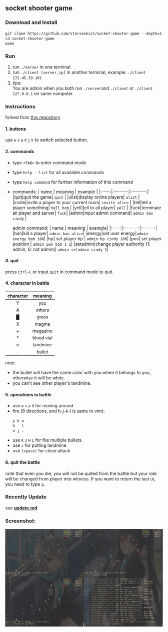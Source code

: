 ## socket shooter game

### Download and Install 
  ```shell
  git clone https://github.com/starseekist/socket-shooter-game --depth=1
  cd socket-shooter-game
  make
  ```

### Run  

  1. run `./server` in one terminal
  2. run `./client [server_ip]` in another terminal, example: `./client 172.45.33.101`
  3. tips:  
     You are admin when you both run `./server`and `./client` or `./client 127.0.0.1` on same computer

### Instructions  
  forked from [this repository](https://github.com/wierton/socket-based-naive-game)

#### 1. buttons
  use `w` `s` `a` `d` `j` `k` to switch selected button.
#### 2. commands 

  * type `<TAB>` to enter command mode.
  * type `help --list` for all available commands
  * type `help command` for further information of this command
  * commands:
    | name | meaning | example |
    |:----:|:-------:|:-------:|
    |quit|quit the game| `quit` |
    |ulist|display online players| `ulist` |
    |invite|invite a player to your current room| `invite alice` |
    |tell|tell a player something| `tell bob` |
    |yell|tell to all player| `yell` |
    |fuck|terminate all player and server| `fuck`|
    |admin|input admin command| `admin ban cindy` |
    
    admin command:
    | name | meaning | example|
    |:----:|:-------:|:------:|
    |ban|kill a player| `admin ban alice`|
    |energy|set user energy|`admin energy bob 100`|
    |hp| set player hp | `admin hp cindy 100`|
    |pos| set player position | `admin pos bob 1 1`|
    |setadmin|change player authority (1: admin, 0: not admin)| `admin setadmin cindy 1`|
####  3. quit

  press `Ctrl-C` or input `quit` in command mode to quit.

####  4. character in battle

  |  character  |  meaning  |
  |:-----------:|:---------:|
  |      Y      |    you    |
  |      A      |   others  |
  |      █      |   grass   |
  |      X      |   magma   |
  |      +      |  magazine |
  |      *      | blood vial|
  |      o      | landmine  |
  |      .      |  bullet   |

  note:
  - the bullet will have the same color with you when it belongs to you, otherwise it will be white.
  - you can't see other player's landmine.

####  5. operations in battle

  * use `w` `s` `a` `d` for moving around
  * fire (8 directions, and h-j-k-l is same to vim):  
    ```
    y k o
    h   l
    n j .  
    ```
  * use `K` `J` `H` `L` for fire multiple bullets.
  * use `z` for putting landmine
  * use `(space)` for close attack

####  6. quit the battle

  note that even you die, you will not be quited from the battle
but your role will be changed from player into witness. If you
want to return the last ui, you need to type `q`.

### Recently Update
  see **[update.md](https://github.com/hydropek/socket-shooter-game/blob/master/update.md)**

### Screenshot:
  ![screenshot](screenshot.jpg)
